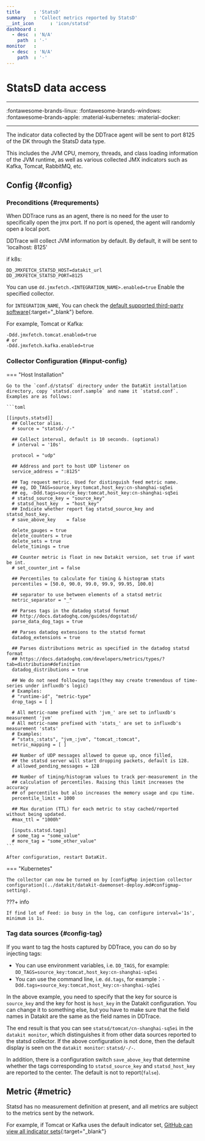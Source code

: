 ```yaml
---
title     : 'StatsD'
summary   : 'Collect metrics reported by StatsD'
__int_icon      : 'icon/statsd'
dashboard :
  - desc  : 'N/A'
    path  : '-'
monitor   :
  - desc  : 'N/A'
    path  : '-'
---
```


<!-- markdownlint-disable MD025 -->
# StatsD data access
<!-- markdownlint-enable -->
---

:fontawesome-brands-linux: :fontawesome-brands-windows: :fontawesome-brands-apple: :material-kubernetes: :material-docker:

---

The indicator data collected by the DDTrace agent will be sent to port 8125 of the DK through the StatsD data type.

This includes the JVM CPU, memory, threads, and class loading information of the JVM runtime, as well as various collected JMX indicators such as Kafka, Tomcat, RabbitMQ, etc.

## Config {#config}

### Preconditions {#requrements}

When DDTrace runs as an agent, there is no need for the user to specifically open the jmx port. If no port is opened, the agent will randomly open a local port.

DDTrace will collect JVM information by default. By default, it will be sent to 'localhost: 8125'

if k8s:

```shell
DD_JMXFETCH_STATSD_HOST=datakit_url
DD_JMXFETCH_STATSD_PORT=8125
```

You can use ` dd.jmxfetch.<INTEGRATION_NAME>.enabled=true ` Enable the specified collector.

for `INTEGRATION_NAME`, You can check the [default supported third-party software](https://docs.datadoghq.com/integrations/){:target="_blank"} before.

For example, Tomcat or Kafka:

```shell
-Ddd.jmxfetch.tomcat.enabled=true
# or
-Ddd.jmxfetch.kafka.enabled=true 
```

<!-- markdownlint-disable MD046 -->
### Collector Configuration {#input-config}

=== "Host Installation"

    Go to the `conf.d/statsd` directory under the DataKit installation directory, copy `statsd.conf.sample` and name it `statsd.conf`. Examples are as follows:
    
    ```toml
        
    [[inputs.statsd]]
      ## Collector alias.
      # source = "statsd/-/-"
    
      ## Collect interval, default is 10 seconds. (optional)
      # interval = '10s'
    
      protocol = "udp"
    
      ## Address and port to host UDP listener on
      service_address = ":8125"
    
      ## Tag request metric. Used for distinguish feed metric name.
      ## eg, DD_TAGS=source_key:tomcat,host_key:cn-shanghai-sq5ei
      ## eg, -Ddd.tags=source_key:tomcat,host_key:cn-shanghai-sq5ei
      # statsd_source_key = "source_key"
      # statsd_host_key   = "host_key"
      ## Indicate whether report tag statsd_source_key and statsd_host_key.
      # save_above_key    = false
    
      delete_gauges = true
      delete_counters = true
      delete_sets = true
      delete_timings = true
    
      ## Counter metric is float in new Datakit version, set true if want be int.
      # set_counter_int = false
    
      ## Percentiles to calculate for timing & histogram stats
      percentiles = [50.0, 90.0, 99.0, 99.9, 99.95, 100.0]
    
      ## separator to use between elements of a statsd metric
      metric_separator = "_"
    
      ## Parses tags in the datadog statsd format
      ## http://docs.datadoghq.com/guides/dogstatsd/
      parse_data_dog_tags = true
    
      ## Parses datadog extensions to the statsd format
      datadog_extensions = true
    
      ## Parses distributions metric as specified in the datadog statsd format
      ## https://docs.datadoghq.com/developers/metrics/types/?tab=distribution#definition
      datadog_distributions = true
    
      ## We do not need following tags(they may create tremendous of time-series under influxdb's logic)
      # Examples:
      # "runtime-id", "metric-type"
      drop_tags = [ ]
    
      # All metric-name prefixed with 'jvm_' are set to influxdb's measurement 'jvm'
      # All metric-name prefixed with 'stats_' are set to influxdb's measurement 'stats'
      # Examples:
      # "stats_:stats", "jvm_:jvm", "tomcat_:tomcat",
      metric_mapping = [ ]
    
      ## Number of UDP messages allowed to queue up, once filled,
      ## the statsd server will start dropping packets, default is 128.
      # allowed_pending_messages = 128
    
      ## Number of timing/histogram values to track per-measurement in the
      ## calculation of percentiles. Raising this limit increases the accuracy
      ## of percentiles but also increases the memory usage and cpu time.
      percentile_limit = 1000
    
      ## Max duration (TTL) for each metric to stay cached/reported without being updated.
      #max_ttl = "1000h"
    
      [inputs.statsd.tags]
      # some_tag = "some_value"
      # more_tag = "some_other_value"
    ```
    
    After configuration, restart DataKit.

=== "Kubernetes"

    The collector can now be turned on by [configMap injection collector configuration](../datakit/datakit-daemonset-deploy.md#configmap-setting).
<!-- markdownlint-enable -->

<!-- markdownlint-disable MD046 -->
???+ info

    If find lot of Feed: io busy in the log, can configure interval='1s', minimum is 1s.
<!-- markdownlint-enable -->

### Tag data sources {#config-tag}

If you want to tag the hosts captured by DDTrace, you can do so by injecting tags:

- You can use environment variables, i.e. `DD_TAGS`, for example: `DD_TAGS=source_key:tomcat,host_key:cn-shanghai-sq5ei`
- You can use the command line, i.e. `dd.tags`, for example：`-Ddd.tags=source_key:tomcat,host_key:cn-shanghai-sq5ei`

In the above example, you need to specify that the key for source is `source_key` and the key for host is `host_key` in the Datakit configuration. You can change it to something else, but you have to make sure that the field names in Datakit are the same as the field names in DDTrace.

The end result is that you can see `statsd/tomcat/cn-shanghai-sq5ei` in the `datakit monitor`, which distinguishes it from other data sources reported to the statsd collector. If the above configuration is not done, then the default display is seen on the `datakit monitor`: `statsd/-/-`.

In addition, there is a configuration switch `save_above_key` that determine whether the tags corresponding to `statsd_source_key` and `statsd_host_key` are reported to the center. The default is not to report(`false`).

## Metric {#metric}

Statsd has no measurement definition at present, and all metrics are subject to the metrics sent by the network.

For example, if Tomcat or Kafka uses the default indicator set, [GitHub can view all indicator sets](https://docs.datadoghq.com/integrations/){:target="_blank"}
